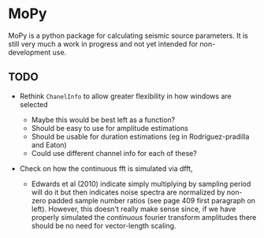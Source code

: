 # MoPy
MoPy is a python package for calculating seismic source parameters.
It is still very much a work in progress and not yet intended for non-development use.


## TODO

* Rethink `ChanelInfo` to allow greater flexibility in how windows are selected
    - Maybe this would be best left as a function?
    - Should be easy to use for amplitude estimations
    - Should be usable for duration estimations (eg in Rodriguez-pradilla and Eaton)
    - Could use different channel info for each of these?
    
* Check on how the continuous fft is simulated via dfft, 
    - Edwards et al (2010) indicate simply multiplying by sampling period will do it
      but then indicates noise spectra are normalized by non-zero padded sample number
      ratios (see page 409 first paragraph on left).
      However, this doesn't really make sense since, if we have properly
      simulated the *continuous* fourier transform amplitudes there should be no
      need for vector-length scaling. 
      

